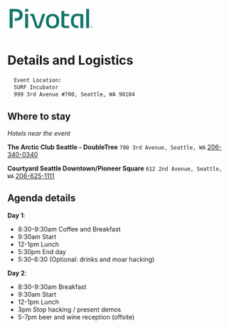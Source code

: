 # ![Pivotal Logo](img/pivotal_logo_sm.png)

# Details and Logistics #

```
  Event Location:
  SURF Incubator
  999 3rd Avenue #700, Seattle, WA 98104
```

## Where to stay
_Hotels near the event_

__The Arctic Club Seattle - DoubleTree__
``700 3rd Avenue, Seattle, WA`` [206-340-0340](tel:206-340-0340)

__Courtyard Seattle Downtown/Pioneer Square__
``612 2nd Avenue, Seattle, WA`` [206-625-1111](tel:206-625-1111)

## Agenda details

__Day 1__:

- 8:30-9:30am Coffee and Breakfast
- 9:30am Start
- 12-1pm Lunch
- 5:30pm End day
- 5:30-6:30 (Optional: drinks and moar hacking)

__Day 2__:

 - 8:30-9:30am Breakfast
 - 9:30am Start
 - 12-1pm Lunch
 - 3pm Stop hacking / present demos
 - 5-7pm beer and wine reception (offsite)

